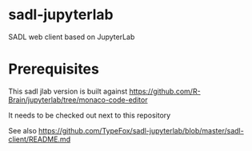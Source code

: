 # sadl-jupyterlab
SADL web client based on JupyterLab

# Prerequisites

This sadl jlab version is built against https://github.com/R-Brain/jupyterlab/tree/monaco-code-editor

It needs to be checked out next to this repository

See also https://github.com/TypeFox/sadl-jupyterlab/blob/master/sadl-client/README.md
